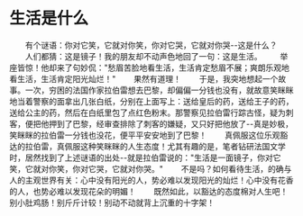# 生活是什么
　　有个谜语：你对它笑，它就对你笑，你对它哭，它就对你哭--这是什么？ 
　　人们都猜：这是镜子！我的朋友却不动声色地回了一句：这是生活。 
　　举座皆惊！他却来了句妙侃："愁眉苦脸地看生活，生活肯定愁眉不展；爽朗乐观地看生活，生活肯定阳光灿烂！" 
　　果然有道理！ 
　　于是，我突地想起一个故事。一次，穷困的法国作家拉伯雷想去巴黎，却偏偏一分钱也没有，就故意笑眯眯地当着警察的面拿出几张白纸，分别在上面写上：送给皇后的药，送给王子的药，送给公主的药，然后在白纸里包了点红色粉末。那警察见拉伯雷行踪古怪，疑为刺客，便把他押到了巴黎，经审查排除了刺客的嫌疑，又只好把他放了--真是妙极，笑眯眯的拉伯雷一分钱也没花，便平平安安地到了巴黎！ 
　　真佩服这位乐观豁达的拉伯雷，真佩服这种笑眯眯的人生态度！尤其有趣的是，笔者钻研法国文学时，居然找到了上述谜语的出处--就是拉伯雷说的："生活是一面镜子，你对它笑，它就对你笑，你对它哭，它就对你哭。" 
　　不是吗？如何看待生活，的确与人的主观世界有关：心中没有阳光的人，势必难以发现阳光的灿烂！心中没有花香的人，也势必难以发现花朵的明媚！ 
　　既然如此，以豁达的态度棉对人生吧！别小肚鸡肠！别斤斤计较！别动不动就背上沉重的十字架！
 